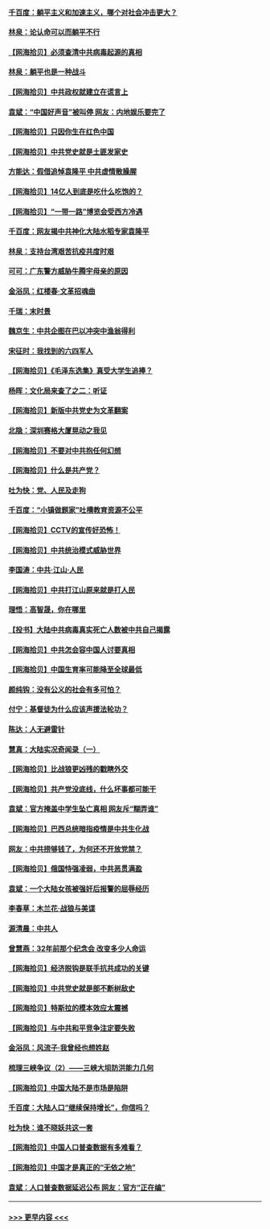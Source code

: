 #### [千百度：躺平主义和加速主义，哪个对社会冲击更大？](../pages/nsc993/n12985512.md?t=05302151) 
#### [林泉：论认命可以而躺平不行](../pages/nsc993/n12985505.md?t=05302151) 
#### [【网海拾贝】必须查清中共病毒起源的真相](../pages/nsc993/n12984276.md?t=05302151) 
#### [林泉：躺平也是一种战斗](../pages/nsc993/n12984194.md?t=05302151) 
#### [【网海拾贝】中共政权就建立在谎言上](../pages/nsc993/n12981880.md?t=05302151) 
#### [袁斌：“中国好声音”被叫停 网友：内地娱乐要完了](../pages/nsc993/n12981826.md?t=05302151) 
#### [【网海拾贝】只因你生在红色中国](../pages/nsc993/n12979096.md?t=05302151) 
#### [【网海拾贝】中共党史就是土匪发家史](../pages/nsc993/n12976478.md?t=05302151) 
#### [方能达：假借追悼袁隆平 中共虚情散臊腥](../pages/nsc993/n12976396.md?t=05302151) 
#### [【网海拾贝】14亿人到底是吃什么吃饱的？](../pages/nsc993/n12974125.md?t=05302151) 
#### [【网海拾贝】“一带一路”博览会受西方冷遇](../pages/nsc993/n12971787.md?t=05302151) 
#### [千百度：网友揭中共神化大陆水稻专家袁隆平](../pages/nsc993/n12971733.md?t=05302151) 
#### [林泉：支持台湾艰苦抗疫共度时艰](../pages/nsc993/n12971350.md?t=05302151) 
#### [可可：广东警方威胁牛腾宇母亲的原因](../pages/nsc993/n12971100.md?t=05302151) 
#### [金浴凤：红楼春·文革招魂曲](../pages/nsc993/n12970354.md?t=05302151) 
#### [千瑞：末时景](../pages/nsc993/n12970337.md?t=05302151) 
#### [魏京生：中共企图在巴以冲突中渔翁得利](../pages/nsc993/n12970286.md?t=05302151) 
#### [宋征时：我找到的六四军人](../pages/nsc993/n12970213.md?t=05302151) 
#### [【网海拾贝】《毛泽东选集》真受大学生追捧？](../pages/nsc993/n12968779.md?t=05302151) 
#### [杨晖：文化局来查了之二：听证](../pages/nsc993/n12966528.md?t=05302151) 
#### [【网海拾贝】新版中共党史为文革翻案](../pages/nsc993/n12967526.md?t=05302151) 
#### [北隐：深圳赛格大厦晃动之我见](../pages/nsc993/n12967393.md?t=05302151) 
#### [【网海拾贝】不要对中共抱任何幻想](../pages/nsc993/n12965222.md?t=05302151) 
#### [【网海拾贝】什么是共产党？](../pages/nsc993/n12962781.md?t=05302151) 
#### [吐为快：党、人民及走狗](../pages/nsc993/n12962747.md?t=05302151) 
#### [千百度：“小镇做题家”吐槽教育资源不公平](../pages/nsc993/n12962705.md?t=05302151) 
#### [【网海拾贝】CCTV的宣传好恐怖！](../pages/nsc993/n12959984.md?t=05302151) 
#### [【网海拾贝】中共统治模式威胁世界](../pages/nsc993/n12957622.md?t=05302151) 
#### [李国涛：中共‧江山‧人民](../pages/nsc993/n12957502.md?t=05302151) 
#### [【网海拾贝】中共打江山原来就是打人民](../pages/nsc993/n12954345.md?t=05302151) 
#### [理悟：高智晟，你在哪里](../pages/nsc993/n12953115.md?t=05302151) 
#### [【投书】大陆中共病毒真实死亡人数被中共自己揭露](../pages/nsc993/n12953050.md?t=05302151) 
#### [【网海拾贝】中共怎会容中国人讨要真相](../pages/nsc993/n12952161.md?t=05302151) 
#### [【网海拾贝】中国生育率可能降至全球最低](../pages/nsc993/n12948793.md?t=05302151) 
#### [颜纯钩：没有公义的社会有多可怕？](../pages/nsc993/n12947626.md?t=05302151) 
#### [付宁：基督徒为什么应该声援法轮功？](../pages/nsc993/n12947233.md?t=05302151) 
#### [陈达：人无避雷针](../pages/nsc993/n12947098.md?t=05302151) 
#### [慧真：大陆实况奇闻录（一）](../pages/nsc993/n12945811.md?t=05302151) 
#### [【网海拾贝】比战狼更凶残的戳瞎外交](../pages/nsc993/n12945717.md?t=05302151) 
#### [【网海拾贝】共产党没底线，什么坏事都可能干](../pages/nsc993/n12942090.md?t=05302151) 
#### [袁斌：官方掩盖中学生坠亡真相 网友斥“糊弄谁”](../pages/nsc993/n12942029.md?t=05302151) 
#### [【网海拾贝】巴西总统暗指疫情是中共生化战](../pages/nsc993/n12938999.md?t=05302151) 
#### [网友：中共捞够钱了，为何还不开放党禁？](../pages/nsc993/n12938952.md?t=05302151) 
#### [【网海拾贝】俄国恃强凌弱，中共恶贯满盈](../pages/nsc993/n12936626.md?t=05302151) 
#### [袁斌：一个大陆女孩被强奸后报警的屈辱经历](../pages/nsc993/n12936547.md?t=05302151) 
#### [李春草：木兰花·战狼与美谍](../pages/nsc993/n12935995.md?t=05302151) 
#### [源清晨：中共人](../pages/nsc993/n12935589.md?t=05302151) 
#### [曾慧燕：32年前那个纪念会 改变多少人命运](../pages/nsc993/n12934233.md?t=05302151) 
#### [【网海拾贝】经济脱钩是联手抗共成功的关键](../pages/nsc993/n12934176.md?t=05302151) 
#### [【网海拾贝】中共党史就是部不断树敌史](../pages/nsc993/n12932844.md?t=05302151) 
#### [【网海拾贝】特斯拉的模本效应太震撼](../pages/nsc993/n12925626.md?t=05302151) 
#### [【网海拾贝】与中共和平竞争注定要失败](../pages/nsc993/n12923326.md?t=05302151) 
#### [金浴凤：风流子‧我曾经也想姓赵](../pages/nsc993/n12920911.md?t=05302151) 
#### [梳理三峡争议（2）——三峡大坝防洪能力几何](../pages/nsc993/n12920173.md?t=05302151) 
#### [【网海拾贝】中国大陆不是市场是陷阱](../pages/nsc993/n12920143.md?t=05302151) 
#### [千百度：大陆人口“继续保持增长”，你信吗？](../pages/nsc993/n12918946.md?t=05302151) 
#### [吐为快：谁不晓妖共这一套](../pages/nsc993/n12918941.md?t=05302151) 
#### [【网海拾贝】中国人口普查数据有多难看？](../pages/nsc993/n12917822.md?t=05302151) 
#### [【网海拾贝】中国才是真正的“无依之地”](../pages/nsc993/n12915845.md?t=05302151) 
#### [袁斌：人口普查数据延迟公布 网友：官方“正在编”](../pages/nsc993/n12915748.md?t=05302151) 

----
#### [ >>> 更早内容 <<< ](../indexes/nsc993-earlier.md)

